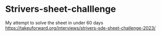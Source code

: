 # Strivers-sheet-challlenge
My attempt to solve the sheet in under 60 days
https://takeuforward.org/interviews/strivers-sde-sheet-challenge-2023/
